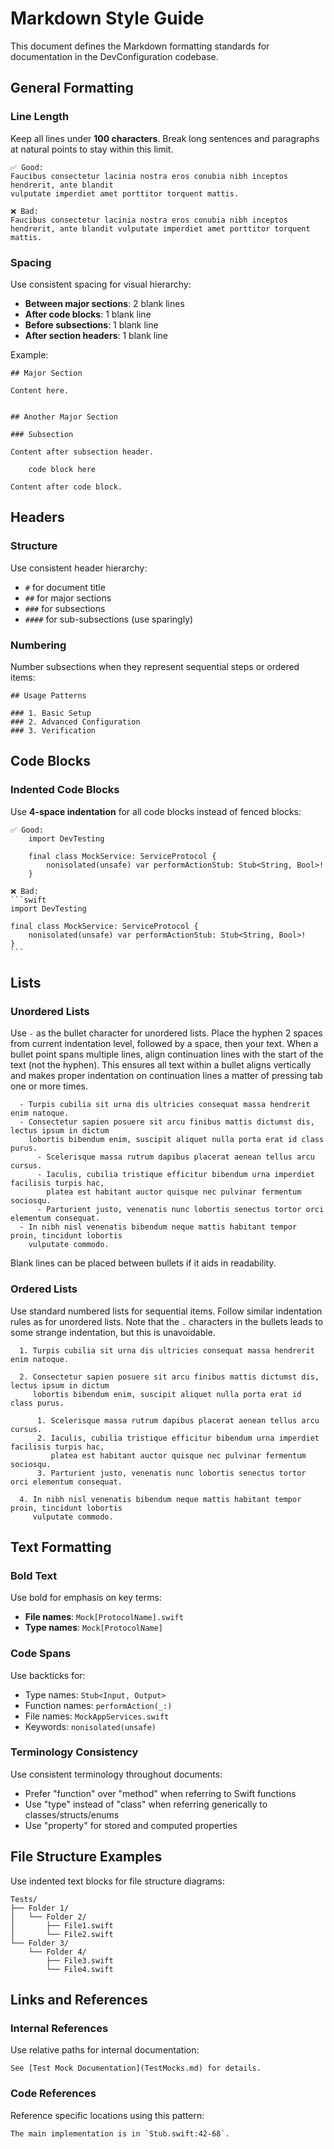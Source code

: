 # Markdown Style Guide

This document defines the Markdown formatting standards for documentation in the DevConfiguration
codebase.


## General Formatting

### Line Length

Keep all lines under **100 characters**. Break long sentences and paragraphs at natural points
to stay within this limit.

    ✅ Good:
    Faucibus consectetur lacinia nostra eros conubia nibh inceptos hendrerit, ante blandit 
    vulputate imperdiet amet porttitor torquent mattis.
    
    ❌ Bad:
    Faucibus consectetur lacinia nostra eros conubia nibh inceptos hendrerit, ante blandit vulputate imperdiet amet porttitor torquent mattis.


### Spacing

Use consistent spacing for visual hierarchy:

- **Between major sections**: 2 blank lines
- **After code blocks**: 1 blank line
- **Before subsections**: 1 blank line
- **After section headers**: 1 blank line

Example:

    ## Major Section

    Content here.


    ## Another Major Section

    ### Subsection

    Content after subsection header.

        code block here

    Content after code block.


## Headers

### Structure

Use consistent header hierarchy:

  - `#` for document title
  - `##` for major sections
  - `###` for subsections
  - `####` for sub-subsections (use sparingly)

### Numbering

Number subsections when they represent sequential steps or ordered items:

    ## Usage Patterns

    ### 1. Basic Setup
    ### 2. Advanced Configuration
    ### 3. Verification


## Code Blocks

### Indented Code Blocks

Use **4-space indentation** for all code blocks instead of fenced blocks:

    ✅ Good:
        import DevTesting

        final class MockService: ServiceProtocol {
            nonisolated(unsafe) var performActionStub: Stub<String, Bool>!
        }

    ❌ Bad:
    ```swift
    import DevTesting

    final class MockService: ServiceProtocol {
        nonisolated(unsafe) var performActionStub: Stub<String, Bool>!
    }
    ```


## Lists

### Unordered Lists

Use `-` as the bullet character for unordered lists. Place the hyphen 2 spaces from current
indentation level, followed by a space, then your text. When a bullet point spans multiple lines,
align continuation lines with the start of the text (not the hyphen). This ensures all text within a
bullet aligns vertically and makes proper indentation on continuation lines a matter of pressing tab
one or more times.

      - Turpis cubilia sit urna dis ultricies consequat massa hendrerit enim natoque.
      - Consectetur sapien posuere sit arcu finibus mattis dictumst dis, lectus ipsum in dictum
        lobortis bibendum enim, suscipit aliquet nulla porta erat id class purus.
          - Scelerisque massa rutrum dapibus placerat aenean tellus arcu cursus.
          - Iaculis, cubilia tristique efficitur bibendum urna imperdiet facilisis turpis hac,
            platea est habitant auctor quisque nec pulvinar fermentum sociosqu.
          - Parturient justo, venenatis nunc lobortis senectus tortor orci elementum consequat.
      - In nibh nisl venenatis bibendum neque mattis habitant tempor proin, tincidunt lobortis
        vulputate commodo.

Blank lines can be placed between bullets if it aids in readability.

### Ordered Lists

Use standard numbered lists for sequential items. Follow similar indentation rules as for unordered
lists. Note that the `.` characters in the bullets leads to some strange indentation, but this is
unavoidable.

      1. Turpis cubilia sit urna dis ultricies consequat massa hendrerit enim natoque.

      2. Consectetur sapien posuere sit arcu finibus mattis dictumst dis, lectus ipsum in dictum
         lobortis bibendum enim, suscipit aliquet nulla porta erat id class purus.

          1. Scelerisque massa rutrum dapibus placerat aenean tellus arcu cursus.
          2. Iaculis, cubilia tristique efficitur bibendum urna imperdiet facilisis turpis hac,
             platea est habitant auctor quisque nec pulvinar fermentum sociosqu.
          3. Parturient justo, venenatis nunc lobortis senectus tortor orci elementum consequat.

      4. In nibh nisl venenatis bibendum neque mattis habitant tempor proin, tincidunt lobortis
         vulputate commodo.


## Text Formatting

### Bold Text

Use bold for emphasis on key terms:

  - **File names**: `Mock[ProtocolName].swift`
  - **Type names**: `Mock[ProtocolName]`

### Code Spans

Use backticks for:

  - Type names: `Stub<Input, Output>`
  - Function names: `performAction(_:)`
  - File names: `MockAppServices.swift`
  - Keywords: `nonisolated(unsafe)`

### Terminology Consistency

Use consistent terminology throughout documents:

- Prefer "function" over "method" when referring to Swift functions
- Use "type" instead of "class" when referring generically to classes/structs/enums
- Use "property" for stored and computed properties


## File Structure Examples

Use indented text blocks for file structure diagrams:

    Tests/
    ├── Folder 1/
    │   └── Folder 2/
    │       ├── File1.swift
    │       └── File2.swift
    └── Folder 3/
        └── Folder 4/
            ├── File3.swift
            └── File4.swift


## Links and References

### Internal References

Use relative paths for internal documentation:

    See [Test Mock Documentation](TestMocks.md) for details.

### Code References

Reference specific locations using this pattern:

    The main implementation is in `Stub.swift:42-68`.
